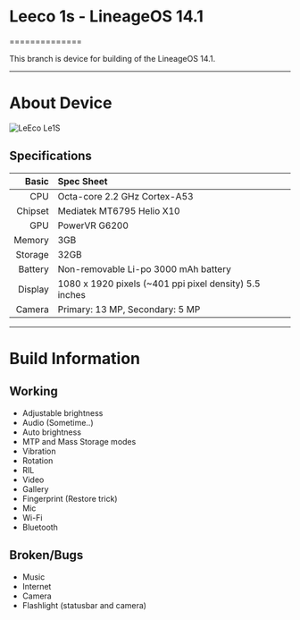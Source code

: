 # Leeco 1s - LineageOS 14.1 
==============

This branch is device for building of the LineageOS 14.1.

---

# About Device

![LeEco Le1S](http://cdn2.gsmarena.com/vv/pics/leeco/letv-le-1s-1.jpg "LeEco Le1S")


## Specifications


Basic   | Spec Sheet
-------:|:-------------------------
CPU     | Octa-core 2.2 GHz Cortex-A53
Chipset | Mediatek MT6795 Helio X10
GPU     | PowerVR G6200
Memory  | 3GB 
Storage | 32GB
Battery | Non-removable Li-po 3000 mAh battery
Display | 1080 x 1920 pixels (~401 ppi pixel density) 5.5 inches
Camera  | Primary: 13 MP, Secondary: 5 MP

---

# Build Information

## Working
 * Adjustable brightness
 * Audio (Sometime..)
 * Auto brightness
 * MTP and Mass Storage modes
 * Vibration
 * Rotation
 * RIL
 * Video 
 * Gallery
 * Fingerprint (Restore trick)
 * Mic
 * Wi-Fi
 * Bluetooth
 
## Broken/Bugs
 * Music
 * Internet
 * Camera
 * Flashlight (statusbar and camera)


